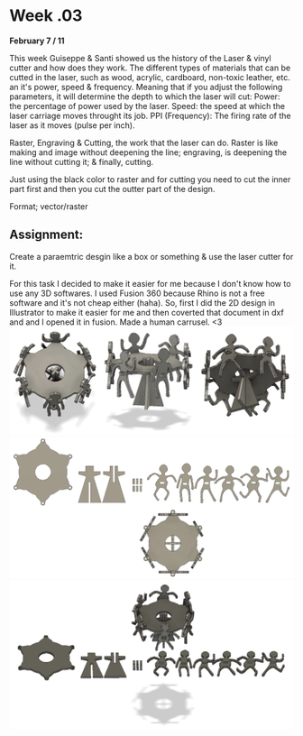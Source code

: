 # Week .03

**February 7 / 11**

This week Guiseppe & Santi showed us the history of the Laser & vinyl cutter and how does they work. The different types of materials that can be cutted in the laser, such as wood, acrylic, cardboard, non-toxic leather, etc. an it's power, speed & frequency.
Meaning that if you adjust the following parameters, it will determine the depth to which the laser will cut:
Power: the percentage of power used by the laser.
Speed: the speed at which the laser carriage moves throught its job.
PPI (Frequency): The firing rate of the laser as it moves (pulse per inch).

Raster, Engraving & Cutting, the work that the laser can do. Raster is like making and image without deepening the line; engraving, is deepening the line without cutting it; & finally, cutting.

Just using the black color to raster and for cutting you need to cut the inner part first and then you cut the outter part of the design.

Format; vector/raster

## Assignment:
Create a paraemtric desgin 
like a box or something & use the laser cutter for it.

For this task I decided to make it easier for me because I don't know how to use any 3D softwares. I used Fusion 360 because Rhino is not a free software and it's not cheap either (haha). So, first I did the 2D design in Illustrator to make it easier for me and then coverted that document in dxf and and I opened it in fusion. Made a human carrusel. <3
<img src= "../../images/monoscarrusel.jpg" alt="Photo of Carrusel design">
<img src= "../../images/monos.png" alt="Photo of Carrusel design">
<img src= "../../images/monos2.png" alt="Photo of Carrusel design">